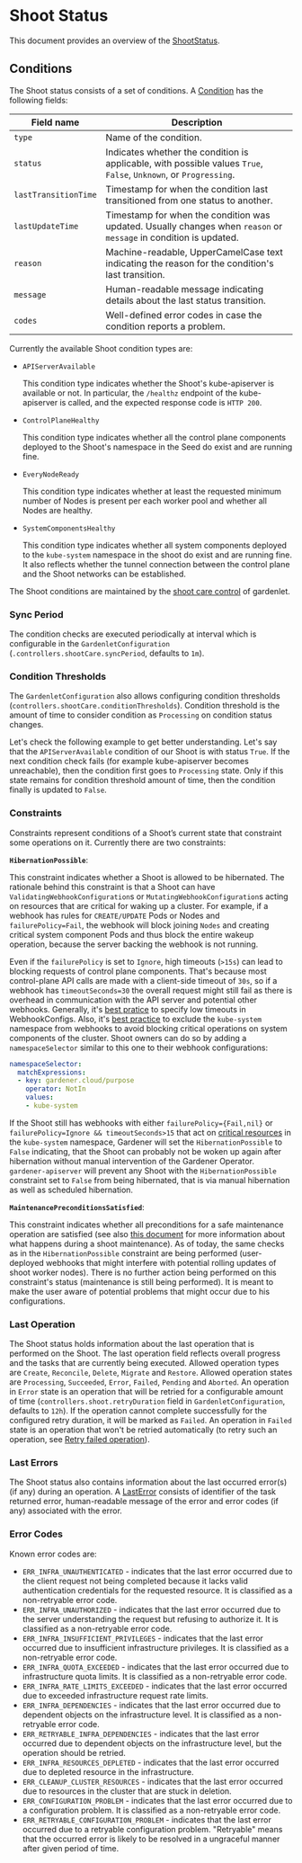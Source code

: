 # Shoot Status

This document provides an overview of the [ShootStatus](../api-reference/core.md#shootstatus).

## Conditions

The Shoot status consists of a set of conditions. A [Condition](../api-reference/core.md#condition) has the following fields:

| Field name           | Description                                                                                                        |
| -------------------- | ------------------------------------------------------------------------------------------------------------------ |
| `type`               | Name of the condition.                                                                                             |
| `status`             | Indicates whether the condition is applicable, with possible values `True`, `False`, `Unknown`, or `Progressing`.  |
| `lastTransitionTime` | Timestamp for when the condition last transitioned from one status to another.                                     |
| `lastUpdateTime`     | Timestamp for when the condition was updated. Usually changes when `reason` or `message` in condition is updated.  |
| `reason`             | Machine-readable, UpperCamelCase text indicating the reason for the condition's last transition.                   |
| `message`            | Human-readable message indicating details about the last status transition.                                        |
| `codes`              | Well-defined error codes in case the condition reports a problem.                                                  |

Currently the available Shoot condition types are:

- `APIServerAvailable`

  This condition type indicates whether the Shoot's kube-apiserver is available or not. In particular, the `/healthz` endpoint of the kube-apiserver is called, and the expected response code is `HTTP 200`.

- `ControlPlaneHealthy`

  This condition type indicates whether all the control plane components deployed to the Shoot's namespace in the Seed do exist and are running fine.

- `EveryNodeReady`

  This condition type indicates whether at least the requested minimum number of Nodes is present per each worker pool and whether all Nodes are healthy.

- `SystemComponentsHealthy`

  This condition type indicates whether all system components deployed to the `kube-system` namespace in the shoot do exist and are running fine. It also reflects whether the tunnel connection between the control plane and the Shoot networks can be established.

The Shoot conditions are maintained by the [shoot care control](https://github.com/gardener/gardener/blob/master/pkg/gardenlet/controller/shoot/shoot_care_control.go) of gardenlet.

### Sync Period

The condition checks are executed periodically at interval which is configurable in the `GardenletConfiguration` (`.controllers.shootCare.syncPeriod`, defaults to `1m`).

### Condition Thresholds

The `GardenletConfiguration` also allows configuring condition thresholds (`controllers.shootCare.conditionThresholds`). Condition threshold is the amount of time to consider condition as `Processing` on condition status changes.

Let's check the following example to get better understanding. Let's say that the `APIServerAvailable` condition of our Shoot is with status `True`. If the next condition check fails (for example kube-apiserver becomes unreachable), then the condition first goes to `Processing` state. Only if this state remains for condition threshold amount of time, then the condition finally is updated to `False`.

### Constraints

Constraints represent conditions of a Shoot’s current state that constraint some operations on it.
Currently there are two constraints:

**`HibernationPossible`**:

This constraint indicates whether a Shoot is allowed to be hibernated.
The rationale behind this constraint is that a Shoot can have `ValidatingWebhookConfiguration`s or `MutatingWebhookConfiguration`s acting on resources that are critical for waking up a cluster.
For example, if a webhook has rules for `CREATE/UPDATE` Pods or Nodes and `failurePolicy=Fail`, the webhook will block joining `Nodes` and creating critical system component Pods and thus block the entire wakeup operation, because the server backing the webhook is not running.

Even if the `failurePolicy` is set to `Ignore`, high timeouts (`>15s`) can lead to blocking requests of control plane components.
That's because most control-plane API calls are made with a client-side timeout of `30s`, so if a webhook has `timeoutSeconds=30`
the overall request might still fail as there is overhead in communication with the API server and potential other webhooks.
Generally, it's [best pratice](https://kubernetes.io/docs/reference/access-authn-authz/extensible-admission-controllers/#timeouts) to specify low timeouts in WebhookConfigs.
Also, it's [best practice](https://kubernetes.io/docs/reference/access-authn-authz/extensible-admission-controllers/#avoiding-operating-on-the-kube-system-namespace)
to exclude the `kube-system` namespace from webhooks to avoid blocking critical operations on system components of the cluster.
Shoot owners can do so by adding a `namespaceSelector` similar to this one to their webhook configurations:
```yaml
namespaceSelector:
  matchExpressions:
  - key: gardener.cloud/purpose
    operator: NotIn
    values:
    - kube-system
```

If the Shoot still has webhooks with either `failurePolicy={Fail,nil}` or `failurePolicy=Ignore && timeoutSeconds>15` that act on [critical resources](https://github.com/gardener/gardener/blob/master/pkg/operation/botanist/matchers/matcher.go#L60) in the `kube-system` namespace, Gardener will set the `HibernationPossible` to `False` indicating, that the Shoot can probably not be woken up again after hibernation without manual intervention of the Gardener Operator.
`gardener-apiserver` will prevent any Shoot with the `HibernationPossible` constraint set to `False` from being hibernated, that is via manual hibernation as well as scheduled hibernation.

**`MaintenancePreconditionsSatisfied`**:

This constraint indicates whether all preconditions for a safe maintenance operation are satisfied (see also [this document](shoot_maintenance.md) for more information about what happens during a shoot maintenance).
As of today, the same checks as in the `HibernationPossible` constraint are being performed (user-deployed webhooks that might interfere with potential rolling updates of shoot worker nodes).
There is no further action being performed on this constraint's status (maintenance is still being performed).
It is meant to make the user aware of potential problems that might occur due to his configurations.

### Last Operation

The Shoot status holds information about the last operation that is performed on the Shoot. The last operation field reflects overall progress and the tasks that are currently being executed. Allowed operation types are `Create`, `Reconcile`, `Delete`, `Migrate` and `Restore`. Allowed operation states are `Processing`, `Succeeded`, `Error`, `Failed`, `Pending` and `Aborted`. An operation in `Error` state is an operation that will be retried for a configurable amount of time (`controllers.shoot.retryDuration` field in `GardenletConfiguration`, defaults to `12h`). If the operation cannot complete successfully for the configured retry duration, it will be marked as `Failed`. An operation in `Failed` state is an operation that won't be retried automatically (to retry such an operation, see [Retry failed operation](https://github.com/gardener/gardener/blob/master/docs/usage/shoot_operations.md#retry-failed-operation)).

### Last Errors

The Shoot status also contains information about the last occurred error(s) (if any) during an operation. A [LastError](../api-reference/core.md#lasterror) consists of identifier of the task returned error, human-readable message of the error and error codes (if any) associated with the error.

### Error Codes

Known error codes are:

- `ERR_INFRA_UNAUTHENTICATED` - indicates that the last error occurred due to the client request not being completed because it lacks valid authentication credentials for the requested resource. It is classified as a non-retryable error code.
- `ERR_INFRA_UNAUTHORIZED` - indicates that the last error occurred due to the server understanding the request but refusing to authorize it. It is classified as a non-retryable error code.
- `ERR_INFRA_INSUFFICIENT_PRIVILEGES` - indicates that the last error occurred due to insufficient infrastructure privileges. It is classified as a non-retryable error code.
- `ERR_INFRA_QUOTA_EXCEEDED` - indicates that the last error occurred due to infrastructure quota limits. It is classified as a non-retryable error code.
- `ERR_INFRA_RATE_LIMITS_EXCEEDED` - indicates that the last error occurred due to exceeded infrastructure request rate limits.
- `ERR_INFRA_DEPENDENCIES` - indicates that the last error occurred due to dependent objects on the infrastructure level. It is classified as a non-retryable error code.
- `ERR_RETRYABLE_INFRA_DEPENDENCIES` - indicates that the last error occurred due to dependent objects on the infrastructure level, but the operation should be retried.
- `ERR_INFRA_RESOURCES_DEPLETED` - indicates that the last error occurred due to depleted resource in the infrastructure.
- `ERR_CLEANUP_CLUSTER_RESOURCES` - indicates that the last error occurred due to resources in the cluster that are stuck in deletion.
- `ERR_CONFIGURATION_PROBLEM` - indicates that the last error occurred due to a configuration problem. It is classified as a non-retryable error code.
- `ERR_RETRYABLE_CONFIGURATION_PROBLEM` - indicates that the last error occurred due to a retryable configuration problem. "Retryable" means that the occurred error is likely to be resolved in a ungraceful manner after given period of time.
